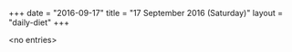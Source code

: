 +++
date = "2016-09-17"
title = "17 September 2016 (Saturday)"
layout = "daily-diet"
+++

<p>&lt;no entries&gt;</p>
